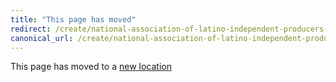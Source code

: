 ```yaml
---
title: "This page has moved"
redirect: /create/national-association-of-latino-independent-producers-nalip/
canonical_url: /create/national-association-of-latino-independent-producers-nalip/
---
```


This page has moved to a [new location](/create/national-association-of-latino-independent-producers-nalip/)
